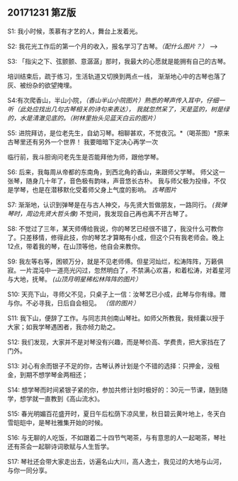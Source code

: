 ## 20171231 第Z版

S1: 我小时候，羡慕有才艺的人，舞台上发着光。

S2: 我花光工作后的第一个月的收入，报名学习了古琴。*（配什么图片？）* --> 

S3: 「指尖之下、弦颤颤、意潺潺」那时，我最大的心愿就是能拥有自己的古琴。

  培训结束后，疏于练习，生活轨道又切换到两点一线，
  渐渐地心中的古琴也落了灰、被纷杂的欲望掩埋。


S4:有次爬香山，半山小院，*（香山半山小院图片）*熟悉的琴声传入耳中，仔细一听（此处应找出几句古琴相关的诗句来表达），
我就忽然呆了，天是蓝的，树是绿的，水是清澈见底的。*（树林里抬头见蓝天白云的图片）*


S5: 进院拜访，是位老先生，自幼习琴。相聊甚欢，不觉夜沉。*（喝茶图）*原来古琴里还有另外一个世界！ 我要暗暗下定决心再学一次


临行前，我斗胆询问老先生是否能拜他为师，跟他学琴。

S6: 后来，我每周从帝都的东南角，到西北角的香山，来跟师父学琴。
师父这一张琴，随身几十年了，音色极有韵味，声音悠长古朴。
我与师父极为投缘，不仅是学琴，也是在潜移默化受着师父身上气度的影响。
*古琴图片*

S7: 渐渐地，认识到弹琴是在与古人神交，与先贤大哲做朋友，一路同行。
*(我弹琴时，周边先贤大哲头像)*
不觉间，我发现自己再也离不开古琴了。

S8: 不觉过了三年，某天师傅给我说，你的琴艺已经很不错了，我没什么可教你了。只差移情，修得此技，你的琴艺才算略有小成，但这个只有我老师会。晚上12点，带着我的琴，在山顶等他，他自会来教你。

S9: 我左等右等，困顿万分，就是不见老师傅。但星河灿烂，松涛阵阵，万籁俱寂。一片混沌中一道亮光闪过，忽然明白了，不禁满心欢喜，和着松涛，对着星河与大地，抚琴。
*(山顶月明星稀松林阵阵的图片）*

S10: 天亮下山，寻师父不见，只桌子上一信：汝琴艺已小成，此琴与你有缘。赠与你。不必寻我，日后自会相见。
*（信的图片）*


S11: 我下山，便辞了工作。与同志共创南山琴社。如师父所教我，我倾囊以授于大家；如我学琴遇困者，我亦倾力助之。

S12: 我们发现，大家并不是对琴没有兴趣，而是琴价高、学费贵，把大家挡在了门外。

S13: 对心有余而银子不足的你，古琴认养计划是个不错的选择：只押金，没租金，到期不想学琴金两相还；

S14: 想学琴而时间紧银子紧的你，参加共修计划时极好的：30元一节课，随到随学，想学就一直教到《高山流水》。

S15: 春光明媚百花盛开时，夏日午后松荫下凉风里，秋日碧云黄叶地上，冬天白雪皑皑中，是琴社雅集开始的时候。

S16: 与无聊的人吃饭，不如跟着二十四节气喝茶，与有意思的人一起喝茶，琴社还有茶会一起聊诗词歌赋与人生哲学。

S17: 琴社还会带大家走出去，访遍名山大川，高人逸士，我见过的大地与山河，与你一同分享。
